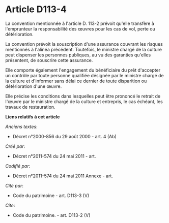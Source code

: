 # Article D113-4

La convention mentionnée à l'article D. 113-2 prévoit qu'elle transfère à l'emprunteur la responsabilité des œuvres pour les
cas de vol, perte ou détérioration. 

La convention prévoit la souscription d'une assurance couvrant les risques mentionnés à l'alinéa précédent. Toutefois, le
ministre chargé de la culture peut dispenser les personnes publiques, au vu des garanties qu'elles présentent, de souscrire
cette assurance. 

Elle comporte également l'engagement du bénéficiaire du prêt d'accepter un contrôle par toute personne qualifiée désignée par
le ministre chargé de la culture et d'informer sans délai ce dernier de toute disparition ou détérioration d'une œuvre. 

Elle précise les conditions dans lesquelles peut être prononcé le retrait de l'œuvre par le ministre chargé de la culture et
entrepris, le cas échéant, les travaux de restauration.

**Liens relatifs à cet article**

_Anciens textes_:

  - Décret n°2000-856 du 29 août 2000 - art. 4 (Ab)

_Créé par_:

  - Décret n°2011-574 du 24 mai 2011  - art.

_Codifié par_:

  - Décret n°2011-574 du 24 mai 2011 Annexe - art.

_Cité par_:

  - Code du patrimoine - art. D113-3 (V)

_Cite_:

  - Code du patrimoine. - art. D113-2 (V)
